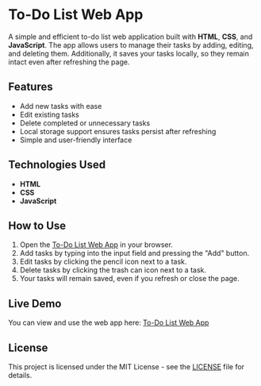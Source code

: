 # To-Do List Web App

A simple and efficient to-do list web application built with **HTML**, **CSS**, and **JavaScript**. The app allows users to manage their tasks by adding, editing, and deleting them. Additionally, it saves your tasks locally, so they remain intact even after refreshing the page.

## Features

- Add new tasks with ease
- Edit existing tasks
- Delete completed or unnecessary tasks
- Local storage support ensures tasks persist after refreshing
- Simple and user-friendly interface

## Technologies Used

- **HTML**
- **CSS**
- **JavaScript**

## How to Use

1. Open the [To-Do List Web App](https://codewiththelma.github.io/Todo-list/) in your browser.
2. Add tasks by typing into the input field and pressing the "Add" button.
3. Edit tasks by clicking the pencil icon next to a task.
4. Delete tasks by clicking the trash can icon next to a task.
5. Your tasks will remain saved, even if you refresh or close the page.

## Live Demo

You can view and use the web app here: [To-Do List Web App](https://codewiththelma.github.io/Todo-list/)

## License

This project is licensed under the MIT License - see the [LICENSE](LICENSE) file for details.
